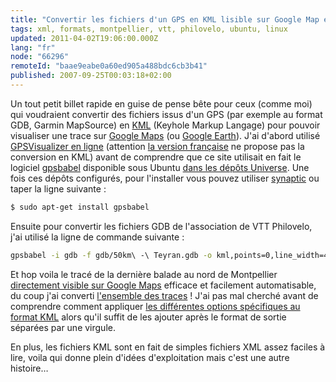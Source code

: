 ```yaml
---
title: "Convertir les fichiers d'un GPS en KML lisible sur Google Map et Google Earth"
tags: xml, formats, montpellier, vtt, philovelo, ubuntu, linux
updated: 2011-04-02T19:06:00.000Z
lang: "fr"
node: "66296"
remoteId: "baae9eabe0a60ed905a488bdc6cb3b41"
published: 2007-09-25T00:03:18+02:00
---
```


Un tout petit billet rapide en guise de pense bête pour ceux (comme moi) qui
voudraient convertir des fichiers issus d'un GPS (par exemple au format GDB,
Garmin MapSource) en [KML](http://fr.wikipedia.org/wiki/KML) (Keyhole Markup
Langage) pour pouvoir visualiser une trace sur [Google
Maps](http://maps.google.fr/) (ou [Google Earth](http://earth.google.fr)). J'ai
d'abord utilisé [GPSVisualizer en
ligne](http://www.gpsvisualizer.com/gpsbabel/?lang=en) (attention [la version
française](http://www.gpsvisualizer.com/gpsbabel/?lang=fr) ne propose pas la
conversion en KML) avant de comprendre que ce site utilisait en fait le logiciel
[gpsbabel](http://www.gpsbabel.org/) disponible sous Ubuntu [dans les dépôts
Universe](http://doc.ubuntu-fr.org/depots#universe_et_multiverse). Une fois ces
dépôts configurés, pour l'installer vous pouvez utiliser
[synaptic](http://pwet.fr/man/linux/administration_systeme/synaptic) ou taper la
ligne suivante :

``` bash
$ sudo apt-get install gpsbabel
```


Ensuite pour convertir les fichiers GDB de l'association de VTT Philovelo, j'ai utilisé la ligne de commande suivante :

``` bash
gpsbabel -i gdb -f gdb/50km\ -\ Teyran.gdb -o kml,points=0,line_width=4,line_color=ff000099,units=m -F kml/50km_-_Teyran.kml
```


Et hop voila le tracé de la dernière balade au nord de Montpellier [directement
visible sur Google
Maps](https://www.google.com/maps/d/viewer?mid=zq7SCh0XZYfY.k_gT1FYYWvY0)
efficace et facilement automatisable, du coup j'ai converti [l'ensemble des
traces](http://philovelo.free.fr/forum/read.php?6,623) ! J'ai pas mal cherché
avant de comprendre comment appliquer [les différentes options spécifiques au
format KML](http://www.gpsbabel.org/htmldoc-1.3.2/fmt_kml.html) alors qu'il
suffit de les ajouter après le format de sortie séparées par une virgule.


En plus, les fichiers KML sont en fait de simples fichiers XML assez faciles à
lire, voila qui donne plein d'idées d'exploitation mais c'est une autre
histoire…
